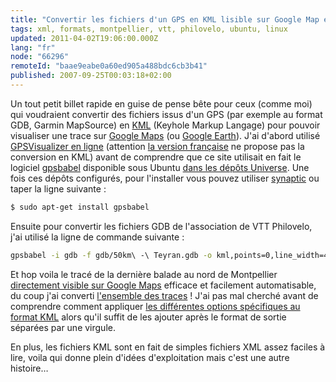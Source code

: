 ```yaml
---
title: "Convertir les fichiers d'un GPS en KML lisible sur Google Map et Google Earth"
tags: xml, formats, montpellier, vtt, philovelo, ubuntu, linux
updated: 2011-04-02T19:06:00.000Z
lang: "fr"
node: "66296"
remoteId: "baae9eabe0a60ed905a488bdc6cb3b41"
published: 2007-09-25T00:03:18+02:00
---
```


Un tout petit billet rapide en guise de pense bête pour ceux (comme moi) qui
voudraient convertir des fichiers issus d'un GPS (par exemple au format GDB,
Garmin MapSource) en [KML](http://fr.wikipedia.org/wiki/KML) (Keyhole Markup
Langage) pour pouvoir visualiser une trace sur [Google
Maps](http://maps.google.fr/) (ou [Google Earth](http://earth.google.fr)). J'ai
d'abord utilisé [GPSVisualizer en
ligne](http://www.gpsvisualizer.com/gpsbabel/?lang=en) (attention [la version
française](http://www.gpsvisualizer.com/gpsbabel/?lang=fr) ne propose pas la
conversion en KML) avant de comprendre que ce site utilisait en fait le logiciel
[gpsbabel](http://www.gpsbabel.org/) disponible sous Ubuntu [dans les dépôts
Universe](http://doc.ubuntu-fr.org/depots#universe_et_multiverse). Une fois ces
dépôts configurés, pour l'installer vous pouvez utiliser
[synaptic](http://pwet.fr/man/linux/administration_systeme/synaptic) ou taper la
ligne suivante :

``` bash
$ sudo apt-get install gpsbabel
```


Ensuite pour convertir les fichiers GDB de l'association de VTT Philovelo, j'ai utilisé la ligne de commande suivante :

``` bash
gpsbabel -i gdb -f gdb/50km\ -\ Teyran.gdb -o kml,points=0,line_width=4,line_color=ff000099,units=m -F kml/50km_-_Teyran.kml
```


Et hop voila le tracé de la dernière balade au nord de Montpellier [directement
visible sur Google
Maps](https://www.google.com/maps/d/viewer?mid=zq7SCh0XZYfY.k_gT1FYYWvY0)
efficace et facilement automatisable, du coup j'ai converti [l'ensemble des
traces](http://philovelo.free.fr/forum/read.php?6,623) ! J'ai pas mal cherché
avant de comprendre comment appliquer [les différentes options spécifiques au
format KML](http://www.gpsbabel.org/htmldoc-1.3.2/fmt_kml.html) alors qu'il
suffit de les ajouter après le format de sortie séparées par une virgule.


En plus, les fichiers KML sont en fait de simples fichiers XML assez faciles à
lire, voila qui donne plein d'idées d'exploitation mais c'est une autre
histoire…
